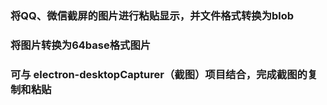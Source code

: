 ### 将QQ、微信截屏的图片进行粘贴显示，并文件格式转换为blob

### 将图片转换为64base格式图片

### 可与 electron-desktopCapturer（截图）项目结合，完成截图的复制和粘贴